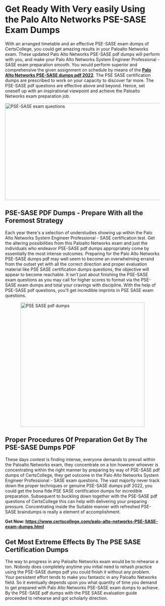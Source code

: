 <h1><strong>Get Ready With Very easily Using the Palo Alto Networks PSE-SASE Exam Dumps&nbsp;</strong></h1>
<p><span style="font-weight: 400;">With an arranged timetable and an effective  PSE-SASE exam dumps of CertsCollege, you could get amazing results in your Paloalto Networks exam. These updated Palo Alto Networks PSE-SASE pdf dumps will perform with you, and make your Palo Alto Networks System Engineer Professional - SASE exam preparation smooth. You would perform superior and comprehensive the given assignment on schedule by means of the <strong><a href="https://www.certscollege.com/palo-alto-networks-PSE-SASE-exam-dumps.html">Palo Alto Networks PSE-SASE dumps pdf 2022</a></strong>. The PSE SASE certification dumps are prescribed to work on your capacity to discover far more. The  PSE-SASE pdf questions are effective above and beyond. Hence, set oneself up with an inspirational viewpoint and achieve the Paloalto Networks exam preparation job.&nbsp;</span></p>
<p><span style="font-weight: 400;"><img style="display: block; margin-left: auto; margin-right: auto;" src="https://i.ibb.co/CPDK3ps/Yellow-and-Blue-Initiative-Blog-Banner.png" alt="PSE-SASE exam questions" width="559" height="315" /></span></p>
<h2><strong>PSE-SASE PDF Dumps - Prepare With all the Foremost Strategy</strong></h2>
<p><span style="font-weight: 400;">Each year there's a selection of understudies showing up within the Palo Alto Networks System Engineer Professional - SASE certification test. Get the altering possibilities from this Paloalto Networks exam and just the individuals who endeavor PSE-SASE pdf dumps appropriately come by essentially the most intense outcomes. Preparing for the Palo Alto Networks PSE-SASE dumps pdf may well seem to become an overwhelming errand from the outset yet with all the correct direction and proper evaluation material like PSE SASE certification dumps questions, the objective will appear to become reachable. It isn't just about finishing the PSE-SASE exam questions as you may call for higher scores to format via the PSE-SASE exam dumps and total your cravings with discipline. With the help of PSE-SASE pdf questions, you'll get incredible imprints in PSE SASE exam questions.</span></p>
<p><span style="font-weight: 400;"><a href="https://tinyurl.com/mk4fkwcu"><img style="display: block; margin-left: auto; margin-right: auto;" src="https://i.ibb.co/9tMrhdY/Teacher-Appreciation-Invitation.png" alt="PSE SASE pdf dumps " width="404" height="404" /></a></span></p>
<h2><strong>Proper Procedures Of Preparation Get By The PSE-SASE Dumps PDF</strong></h2>
<p><span style="font-weight: 400;">These days contest is finding intense, everyone demands to prevail within the Paloalto Networks exam, they concentrate on a ton however whoever is concentrating within the right manner by preparing by way of PSE-SASE pdf dumps of CertsCollege, they get outcome in the Palo Alto Networks System Engineer Professional - SASE exam questions. The vast majority never track down the proper techniques or genuine PSE-SASE dumps pdf 2022, you could get the bona fide PSE SASE certification dumps for incredible preparation. Subsequent to buckling down together with the  PSE-SASE pdf questions of CertsCollege this can help with delivering your preparing pressure. Concentrating inside the Suitable manner with refreshed PSE-SASE braindumps is really a element of accomplishment.</span></p>
<p><span style="font-weight: 400;"><strong>Get Now: <a href="https://www.certscollege.com/palo-alto-networks-PSE-SASE-exam-dumps.html">https://www.certscollege.com/palo-alto-networks-PSE-SASE-exam-dumps.html</a></strong></span></p>
<h2><strong>Get Most Extreme Effects By The PSE SASE Certification Dumps</strong></h2>
<p><span style="font-weight: 400;">The way to progress in any Paloalto Networks exam would be to rehearse a ton. Nobody does completely anytime you initial need to rehash practice using the PSE-SASE dumps pdf you could finish it without any problem. Your persistent effort tends to make you fantastic in any Paloalto Networks field. So it eventually depends upon you what quantity of time you demand to get prepared with Palo Alto Networks PSE-SASE exam dumps to achieve. By the PSE-SASE pdf dumps with the PSE SASE evaluation guide proceeded to rehearse and got scholarly direction.</span></p>
